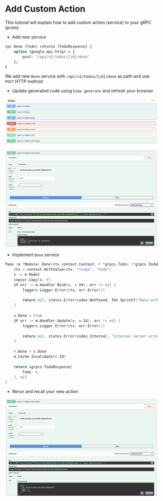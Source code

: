 # Add Custom Action

This tutorial will explain how to add custom action (service) to your gRPC (proto)

- Add new service

```proto
rpc Done (Todo) returns (TodoResponse) {
    option (google.api.http) = {
        post: "/api/v1/todos/{id}/done"
    };
}
```

We add new `Done` service with `/api/v1/todos/{id}/done` as path and use `POST` HTTP method

- Update generated code using `bima generate` and refresh your browser

![Custom Action](../assets/custom-action.png)

![Custom Action Unimplemented](../assets/custom-action-unimplemented.png)

- Implement `Done` service

```go
func (m *Module) Done(ctx context.Context, r *grpcs.Todo) (*grpcs.TodoResponse, error) {
	ctx = context.WithValue(ctx, "scope", "todo")
	v := m.Model
	copier.Copy(v, r)
	if err := m.Handler.Bind(v, r.Id); err != nil {
		loggers.Logger.Error(ctx, err.Error())

		return nil, status.Error(codes.NotFound, fmt.Sprintf("Data with ID '%s' not found.", r.Id))
	}

	v.Done = true
	if err := m.Handler.Update(v, v.Id); err != nil {
		loggers.Logger.Error(ctx, err.Error())

		return nil, status.Error(codes.Internal, "Internal server error")
	}

    r.Done = v.Done
	m.Cache.Invalidate(r.Id)

	return &grpcs.TodoResponse{
		Todo: r,
	}, nil
}

```

- Rerun and recall your new action


![Custom Action Unimplemented](../assets/custom-action-implemented.png)
